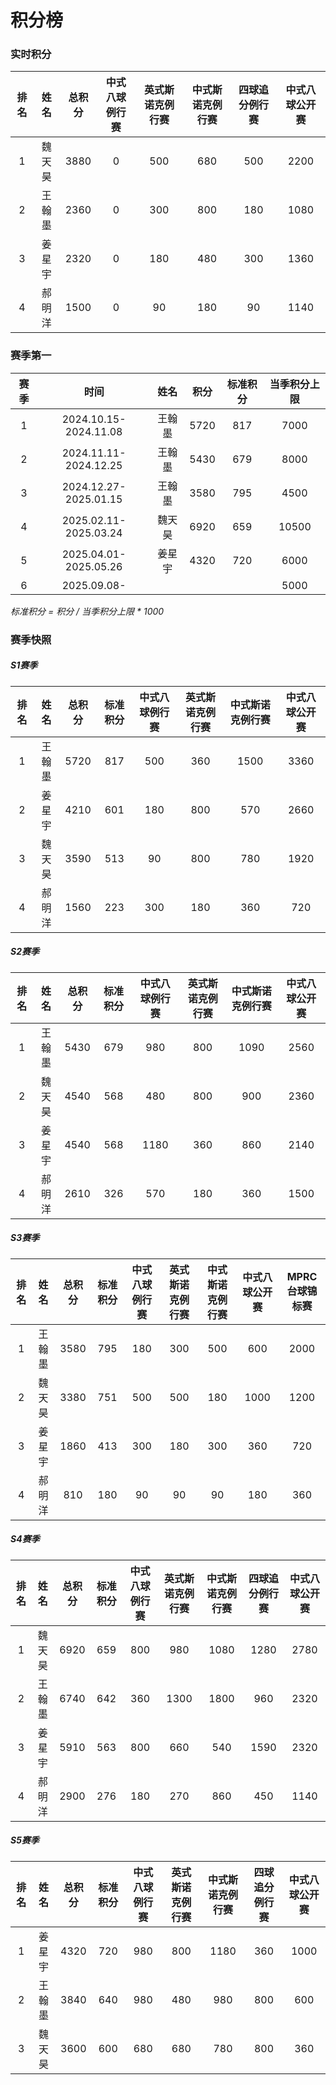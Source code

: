 # 积分榜

### 实时积分

| 排名 | 姓名   | 总积分 | 中式八球例行赛 | 英式斯诺克例行赛 | 中式斯诺克例行赛 | 四球追分例行赛 | 中式八球公开赛 |
| :--: | :---: | :----: | :----------: | :-------------: | :------------: | :-----------: | :----------:  |
| 1    | 魏天昊 | 3880  |   0           |   500           |   680          |    500        |  2200        |
| 2    | 王翰墨 | 2360  |   0           |   300           |   800          |    180        |  1080        |
| 3    | 姜星宇 | 2320  |   0           |   180           |   480          |    300        |  1360        |
| 4    | 郝明洋 | 1500  |   0           |    90           |   180          |     90        |  1140        |

### 赛季第一

| 赛季 | 时间                  | 姓名   | 积分 | 标准积分 | 当季积分上限  |
| :--: | :------------------: | :----: | :--: | :-----: | :----------: |
| 1    | 2024.10.15-2024.11.08 | 王翰墨 | 5720 |  817    | 7000         |
| 2    | 2024.11.11-2024.12.25 | 王翰墨 | 5430 |  679    | 8000         |
| 3    | 2024.12.27-2025.01.15 | 王翰墨 | 3580 |  795    | 4500         |
| 4    | 2025.02.11-2025.03.24 | 魏天昊 | 6920 |  659    | 10500        |
| 5    | 2025.04.01-2025.05.26 | 姜星宇 | 4320 |  720    | 6000         |
| 6    | 2025.09.08-           |       |      |         | 5000         |

*标准积分 = 积分 / 当季积分上限 \* 1000*

### 赛季快照

##### S1赛季

| 排名 | 姓名   | 总积分 | 标准积分 | 中式八球例行赛 | 英式斯诺克例行赛 | 中式斯诺克例行赛 | 中式八球公开赛 |
| :--: | :---: | :----: | :-----: | :----------: | :-------------: | :-------------: | :----------:  |
| 1    | 王翰墨 | 5720  |   817    |   500        |   360           |   1500          |   3360       |
| 2    | 姜星宇 | 4210  |   601    |   180        |   800           |   570           |   2660       |
| 3    | 魏天昊 | 3590  |   513    |   90         |   800           |   780           |   1920       |
| 4    | 郝明洋 | 1560  |   223    |   300        |   180           |   360           |   720        |

##### S2赛季

| 排名 | 姓名   | 总积分 | 标准积分 | 中式八球例行赛 | 英式斯诺克例行赛 | 中式斯诺克例行赛 | 中式八球公开赛 |
| :--: | :---: | :----: | :-----: | :----------: | :-------------: | :-------------: | :----------:  |
| 1    | 王翰墨 | 5430  |   679    |   980        |   800           |   1090          |   2560       |
| 2    | 魏天昊 | 4540  |   568    |   480        |   800           |   900           |   2360       |
| 3    | 姜星宇 | 4540  |   568    |   1180       |   360           |   860           |   2140       |
| 4    | 郝明洋 | 2610  |   326    |   570        |   180           |   360           |   1500       |

##### S3赛季

| 排名 | 姓名   | 总积分 | 标准积分 | 中式八球例行赛 | 英式斯诺克例行赛 | 中式斯诺克例行赛 | 中式八球公开赛 | MPRC台球锦标赛 |
| :--: | :---: | :----: | :-----: | :----------: | :-------------: | :-------------: | :----------:  | :-----------: |
| 1    | 王翰墨 | 3580  |   795    |   180        |   300           |   500           |   600        |   2000       |
| 2    | 魏天昊 | 3380  |   751    |   500        |   500           |   180           |   1000       |   1200       |
| 3    | 姜星宇 | 1860  |   413    |   300        |   180           |   300           |   360        |   720        |
| 4    | 郝明洋 | 810   |   180    |   90         |   90            |   90            |   180        |   360        |

##### S4赛季

| 排名 | 姓名   | 总积分 | 标准积分 | 中式八球例行赛 | 英式斯诺克例行赛 | 中式斯诺克例行赛 | 四球追分例行赛 | 中式八球公开赛 |
| :--: | :---: | :----: | :-----: | :----------: | :-------------: | :-------------: | :----------: | :-----------: |
| 1    | 魏天昊 | 6920  |   659    |   800        |   980           |   1080          |   1280       |   2780        |
| 2    | 王翰墨 | 6740  |   642    |   360        |   1300          |   1800          |   960        |   2320        |
| 3    | 姜星宇 | 5910  |   563    |   800        |   660           |   540           |   1590       |   2320        |
| 4    | 郝明洋 | 2900  |   276    |   180        |   270           |   860           |   450        |   1140        |

##### S5赛季

| 排名 | 姓名   | 总积分 | 标准积分 | 中式八球例行赛 | 英式斯诺克例行赛 | 中式斯诺克例行赛 | 四球追分例行赛 | 中式八球公开赛 |
| :--: | :---: | :----: | :-----: | :----------: | :-------------: | :-------------: | :----------: | :-----------: |
| 1    | 姜星宇 | 4320  |   720    |  980        |   800         |   1180          |   360       |   1000        |
| 2    | 王翰墨 | 3840  |   640    |  980        |   480         |    980          |   800       |    600        |
| 3    | 魏天昊 | 3600  |   600    |  680        |   680         |    780          |   800       |    360        |